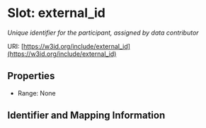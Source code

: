 # Slot: external_id
_Unique identifier for the participant, assigned by data contributor_


URI: [https://w3id.org/include/external_id](https://w3id.org/include/external_id)



<!-- no inheritance hierarchy -->


## Properties

 * Range: None



## Identifier and Mapping Information





